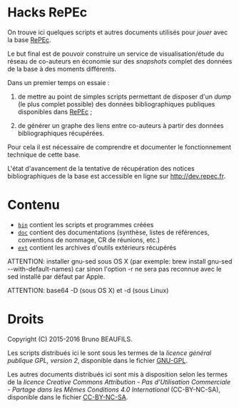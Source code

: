 # Hacks RePEc

On trouve ici quelques scripts et autres documents utilisés pour *jouer* avec
la base [RePEc](http://repec.org).

Le but final est de pouvoir construire un service de visualisation/étude du
réseau de co-auteurs en économie sur des *snapshots* complet des données de la
base à des moments différents.

Dans un premier temps on essaie :

1. de mettre au point de simples scripts permettant de disposer d'un *dump*
   (le plus complet possible) des données bibliographiques publiques
   disponibles dans [RePEc](http://repec.org) ;

2. de générer un graphe des liens entre co-auteurs à partir des données
   bibliographiques récupérées.

Pour cela il est nécessaire de comprendre et documenter le fonctionnement
technique de cette base.

L'état d'avancement de la tentative de récupération des notices
bibliographiques de la base est accessible en ligne sur
<http://dev.repec.fr>.


# Contenu

* [`bin`](bin) contient les scripts et programmes créées
* [`doc`](doc) contient des documentations (synthèse, listes de références, conventions de nommage, CR de réunions, etc.)
* [`ext`](ext) contient les archives d'outils extérieurs récupérés

ATTENTION: installer gnu-sed sous OS X (par exemple: brew install gnu-sed --with-default-names) car 
sinon l'option -r ne sera pas reconnue avec le sed installé par défaut par Apple.

ATTENTION: base64 -D (sous OS X) et -d (sous Linux)

# Droits

Copyright (C) 2015-2016 Bruno BEAUFILS.

Les scripts distribués ici le sont sous les termes de la *licence général
publique GPL, version 2*, disponible dans le fichier [GNU-GPL](GNU-GPL).

Les autres documents distribués ici sont mis à disposition selon les termes de
la *licence Creative Commons Attribution - Pas d’Utilisation Commerciale -
Partage dans les Mêmes Conditions 4.0 International* (CC-BY-NC-SA), disponible
dans le fichier [CC-BY-NC-SA](CC-BY-NC-SA).
